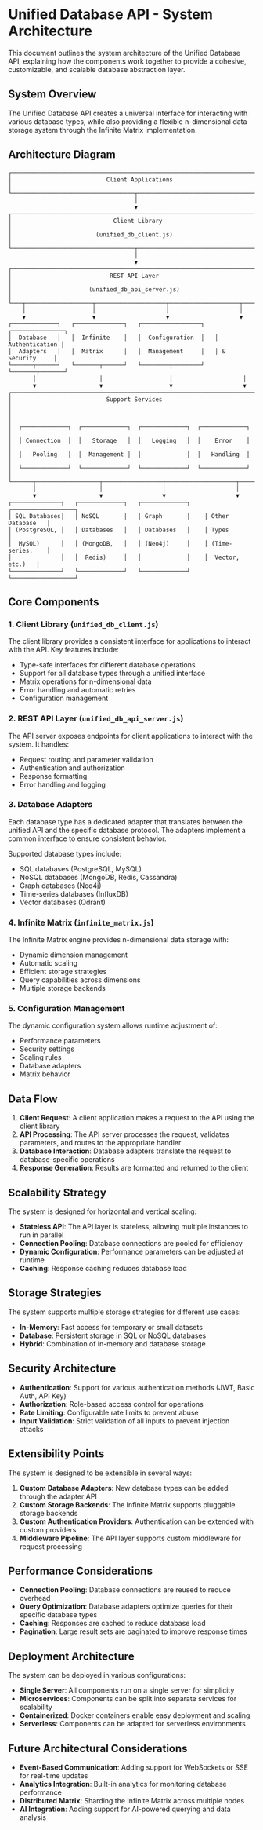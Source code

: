 # Unified Database API - System Architecture

This document outlines the system architecture of the Unified Database API, explaining how the components work together to provide a cohesive, customizable, and scalable database abstraction layer.

## System Overview

The Unified Database API creates a universal interface for interacting with various database types, while also providing a flexible n-dimensional data storage system through the Infinite Matrix implementation.

## Architecture Diagram

```
┌─────────────────────────────────────────────────────────────────────────┐
│                           Client Applications                            │
└───────────────────────────────────┬─────────────────────────────────────┘
                                    │
                                    ▼
┌─────────────────────────────────────────────────────────────────────────┐
│                             Client Library                               │
│                        (unified_db_client.js)                            │
└───────────────────────────────────┬─────────────────────────────────────┘
                                    │
                                    ▼
┌─────────────────────────────────────────────────────────────────────────┐
│                            REST API Layer                                │
│                      (unified_db_api_server.js)                          │
└───┬───────────────────┬────────────────────┬────────────────────┬───────┘
    │                   │                    │                    │
    ▼                   ▼                    ▼                    ▼
┌─────────────┐   ┌──────────────┐   ┌─────────────────┐   ┌───────────────┐
│  Database   │   │  Infinite    │   │  Configuration  │   │ Authentication │
│  Adapters   │   │  Matrix      │   │  Management     │   │ & Security     │
└──────┬──────┘   └───────┬──────┘   └────────┬────────┘   └───────┬───────┘
       │                  │                   │                    │
       ▼                  ▼                   ▼                    ▼
┌──────────────────────────────────────────────────────────────────────────┐
│                           Support Services                                │
│                                                                           │
│  ┌─────────────┐  ┌─────────────┐  ┌─────────────┐  ┌─────────────┐      │
│  │ Connection  │  │   Storage   │  │   Logging   │  │    Error    │      │
│  │   Pooling   │  │  Management │  │             │  │   Handling  │      │
│  └─────────────┘  └─────────────┘  └─────────────┘  └─────────────┘      │
└──────┬──────────────────┬─────────────────┬────────────────────┬─────────┘
       │                  │                 │                    │
       ▼                  ▼                 ▼                    ▼
┌──────────────┐   ┌─────────────┐   ┌─────────────┐    ┌──────────────────┐
│ SQL Databases│   │ NoSQL       │   │ Graph       │    │ Other Database   │
│ (PostgreSQL, │   │ Databases   │   │ Databases   │    │ Types            │
│  MySQL)      │   │ (MongoDB,   │   │ (Neo4j)     │    │ (Time-series,    │
│              │   │  Redis)     │   │             │    │  Vector, etc.)   │
└──────────────┘   └─────────────┘   └─────────────┘    └──────────────────┘
```

## Core Components

### 1. Client Library (`unified_db_client.js`)

The client library provides a consistent interface for applications to interact with the API. Key features include:

- Type-safe interfaces for different database operations
- Support for all database types through a unified interface
- Matrix operations for n-dimensional data
- Error handling and automatic retries
- Configuration management

### 2. REST API Layer (`unified_db_api_server.js`)

The API server exposes endpoints for client applications to interact with the system. It handles:

- Request routing and parameter validation
- Authentication and authorization
- Response formatting
- Error handling and logging

### 3. Database Adapters

Each database type has a dedicated adapter that translates between the unified API and the specific database protocol. The adapters implement a common interface to ensure consistent behavior.

Supported database types include:

- SQL databases (PostgreSQL, MySQL)
- NoSQL databases (MongoDB, Redis, Cassandra)
- Graph databases (Neo4j)
- Time-series databases (InfluxDB)
- Vector databases (Qdrant)

### 4. Infinite Matrix (`infinite_matrix.js`)

The Infinite Matrix engine provides n-dimensional data storage with:

- Dynamic dimension management
- Automatic scaling
- Efficient storage strategies
- Query capabilities across dimensions
- Multiple storage backends

### 5. Configuration Management

The dynamic configuration system allows runtime adjustment of:

- Performance parameters
- Security settings
- Scaling rules
- Database adapters
- Matrix behavior

## Data Flow

1. **Client Request**: A client application makes a request to the API using the client library
2. **API Processing**: The API server processes the request, validates parameters, and routes to the appropriate handler
3. **Database Interaction**: Database adapters translate the request to database-specific operations
4. **Response Generation**: Results are formatted and returned to the client

## Scalability Strategy

The system is designed for horizontal and vertical scaling:

- **Stateless API**: The API layer is stateless, allowing multiple instances to run in parallel
- **Connection Pooling**: Database connections are pooled for efficiency
- **Dynamic Configuration**: Performance parameters can be adjusted at runtime
- **Caching**: Response caching reduces database load

## Storage Strategies

The system supports multiple storage strategies for different use cases:

- **In-Memory**: Fast access for temporary or small datasets
- **Database**: Persistent storage in SQL or NoSQL databases
- **Hybrid**: Combination of in-memory and database storage

## Security Architecture

- **Authentication**: Support for various authentication methods (JWT, Basic Auth, API Key)
- **Authorization**: Role-based access control for operations
- **Rate Limiting**: Configurable rate limits to prevent abuse
- **Input Validation**: Strict validation of all inputs to prevent injection attacks

## Extensibility Points

The system is designed to be extensible in several ways:

1. **Custom Database Adapters**: New database types can be added through the adapter API
2. **Custom Storage Backends**: The Infinite Matrix supports pluggable storage backends
3. **Custom Authentication Providers**: Authentication can be extended with custom providers
4. **Middleware Pipeline**: The API layer supports custom middleware for request processing

## Performance Considerations

- **Connection Pooling**: Database connections are reused to reduce overhead
- **Query Optimization**: Database adapters optimize queries for their specific database types
- **Caching**: Responses are cached to reduce database load
- **Pagination**: Large result sets are paginated to improve response times

## Deployment Architecture

The system can be deployed in various configurations:

- **Single Server**: All components run on a single server for simplicity
- **Microservices**: Components can be split into separate services for scalability
- **Containerized**: Docker containers enable easy deployment and scaling
- **Serverless**: Components can be adapted for serverless environments

## Future Architectural Considerations

- **Event-Based Communication**: Adding support for WebSockets or SSE for real-time updates
- **Analytics Integration**: Built-in analytics for monitoring database performance
- **Distributed Matrix**: Sharding the Infinite Matrix across multiple nodes
- **AI Integration**: Adding support for AI-powered querying and data analysis
